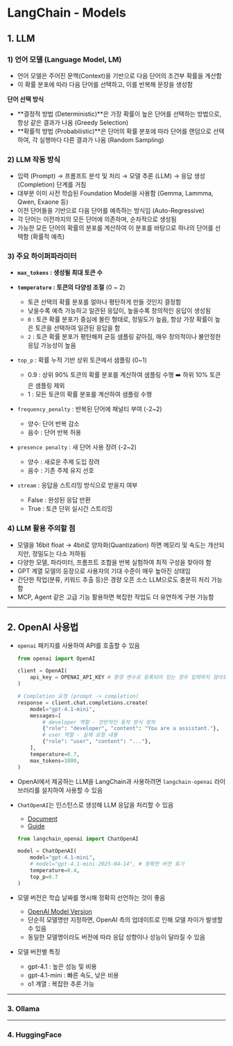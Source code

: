# LangChain - Models

## 1. LLM

### 1\) 언어 모델 (Language Model, LM)

- 언어 모델은 주어진 문맥(Context)을 기반으로 다음 단어의 조건부 확률을 계산함
- 이 확률 분포에 따라 다음 단어를 선택하고, 이를 반복해 문장을 생성함

**단어 선택 방식**
- **결정적 방법 (Deterministic)**은 가장 확률이 높은 단어를 선택하는 방법으로, 항상 같은 결과가 나옴 (Greedy Selection)
- **확률적 방법 (Probabilistic)**은 단어의 확률 분포에 따라 단어를 랜덤으로 선택하여, 각 실행마다 다른 결과가 나옴 (Random Sampling)

### 2\) LLM 작동 방식

- 입력 (Prompt) → 프롬프트 분석 및 처리 → 모델 추론 (LLM) → 응답 생성 (Completion) 단계를 거침
- 대부분 이미 사전 학습된 Foundation Model을 사용함 (Gemma, Lammma, Qwen, Exaone 등)
- 이전 단어들을 기반으로 다음 단어를 예측하는 방식임 (Auto-Regressive)
- 각 단어는 이전까지의 모든 단어에 의존하며, 순차적으로 생성됨
- 가능한 모든 단어의 확률의 분포를 계산하여 이 분포를 바탕으로 하나의 단어를 선택함 (확률적 예측)

### 3\) 주요 하이퍼파라미터

- **`max_tokens` : 생성될 최대 토큰 수**
- **`temperature` : 토큰의 다양성 조절** (0 ~ 2)
    - 토큰 선택의 확률 분포를 얼마나 평탄하게 만들 것인지 결정함
    - 낮을수록 예측 가능하고 일관된 응답이, 높을수록 창의적인 응답이 생성됨
    - `0` : 토큰 확률 분포가 중심에 몰린 형태로, 정밀도가 높음, 항상 가장 확률이 높은 토큰을 선택하여 일관된 응답을 함
    - `2` : 토큰 확률 분포가 평탄해져 균등 샘플링 같아짐, 매우 창의적이나 불안정한 응답 가능성이 높음 

- `top_p` : 확률 누적 기반 상위 토큰에서 샘플링 (0~1)
    - 0.9 : 상위 90% 토큰의 확률 분포를 계산하여 샘플링 수행 ➡️ 하위 10% 토큰은 샘플링 제외
    - 1 : 모든 토큰의 확률 분포를 계산하여 샘플링 수행

- `frequency_penalty` : 반복된 단어에 패널티 부여 (-2~2)
    - 양수: 단어 반복 감소
    - 음수 : 단어 반복 허용
- `presence penalty` : 새 단어 사용 장려 (-2~2)
    - 양수 : 새로운 주제 도입 장려
    - 음수 : 기존 주제 유지 선호
- `stream` : 응답을 스트리밍 방식으로 받을지 여부
    - False : 완성된 응답 반환
    - True : 토큰 단위 실시간 스트리밍

### 4\) LLM 활용 주의할 점

- 모델을 16bit float → 4bit로 양자화(Quantization) 하면 메모리 및 속도는 개선되지만, 정밀도는 다소 저하됨
- 다양한 모델, 파라미터, 프롬프트 조합을 반복 실험하여 최적 구성을 찾아야 함
- GPT 계열 모델의 등장으로 사용자의 기대 수준이 매우 높아진 상태임
- 간단한 작업(분류, 키워드 추출 등)은 경량 오픈 소스 LLM으로도 충분히 처리 가능함
- MCP, Agent 같은 고급 기능 활용하면 복잡한 작업도 더 유연하게 구현 가능함

---

## 2. OpenAI 사용법

- `openai` 패키지를 사용하여 API를 호출할 수 있음
    ```python
    from openai import OpenAI

    client = OpenAI(
        api_key = OPENAI_API_KEY # 환경 변수로 등록되어 있는 경우 입력하지 않아도 됨
    )

    # Completion 요청 (prompt -> completion)
    response = client.chat.completions.create(
        model="gpt-4.1-mini",
        messages=[
            # developer 역할 - 전반적인 동작 방식 정의
            {"role": "developer", "content": "You are a assistant."},
            # user 역할 - 실제 요청 내용
            {"role": "user", "content": "..."},
        ],
        temperature=0.7,
        max_tokens=1000,
    )
    ```

- OpenAI에서 제공하는 LLM을 LangChain과 사용하려면 `langchain-openai` 라이브러리를 설치하여 사용할 수 있음
- `ChatOpenAI`는 인스턴스로 생성해 LLM 응답을 처리할 수 있음
    - [Document](https://python.langchain.com/api_reference/openai/chat_models/langchain_openai.chat_models.base.ChatOpenAI.html)
    - [Guide](https://python.langchain.com/docs/integrations/chat/openai/)
    ```python
    from langchain_openai import ChatOpenAI

    model = ChatOpenAI(
        model="gpt-4.1-mini",
        # model="gpt-4.1-mini-2025-04-14", # 정확한 버전 표기
        temperature=0.4,
        top_p=0.7
    )
    ```
- 모델 버전은 학습 날짜를 명시해 정확히 선언하는 것이 좋음
    - [OpenAI Model Version](https://platform.openai.com/docs/pricing)
    - 단순히 모델명만 지정하면, OpenAI 측의 업데이트로 인해 모델 차이가 발생할 수 있음
    - 동일한 모델명이라도 버전에 따라 응답 성향이나 성능이 달라질 수 있음
- 모델 버전별 특징
    - gpt-4.1 : 높은 성능 및 비용
    - gpt-4.1-mini : 빠른 속도, 낮은 비용
    - o1 계열 : 복잡한 추론 가능

---

### 3. Ollama

---

### 4. HuggingFace